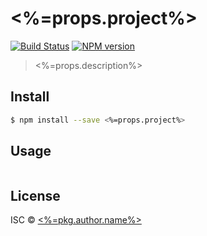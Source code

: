 # <%=props.project%>
[![Build Status](https://travis-ci.org/<%=username%>/<%=props.project%>.svg?branch=master)](https://travis-ci.org/<%=username%>/<%=props.project%>)
[![NPM version](https://badge.fury.io/js/<%=props.project%>.svg)](http://badge.fury.io/js/<%=props.project%>)

> <%=props.description%>


## Install

```sh
$ npm install --save <%=props.project%>
```


## Usage

```js
```


## License

ISC © [<%=pkg.author.name%>](<%=pkg.author.url%>)
